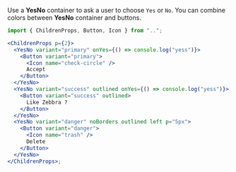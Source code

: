 Use a **YesNo** container to ask a user to choose `Yes` or `No`. You can combine colors between **YesNo** container and buttons.

```jsx
import { ChildrenProps, Button, Icon } from "..";

<ChildrenProps p={2}>
  <YesNo variant="primary" onYes={() => console.log("yess")}>
    <Button variant="primary">
      <Icon name="check-circle" />
      Accept
    </Button>
  </YesNo>
  <YesNo variant="success" outlined onYes={() => console.log("yess")}>
    <Button variant="success" outlined>
      Like Zebbra ?
    </Button>
  </YesNo>
  <YesNo variant="danger" noBorders outlined left p="5px">
    <Button variant="danger">
      <Icon name="trash" />
      Delete
    </Button>
  </YesNo>
</ChildrenProps>;
```
